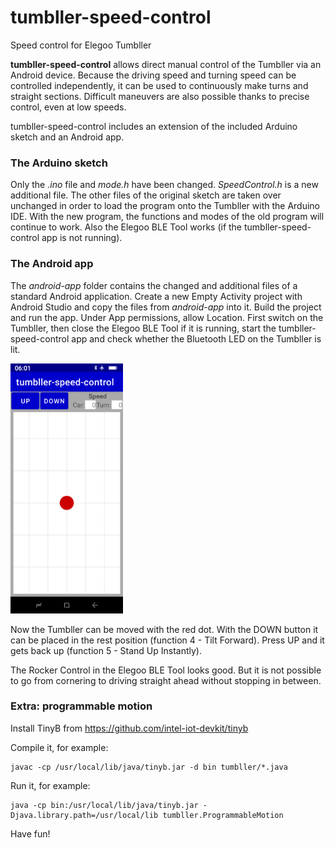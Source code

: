 # tumbller-speed-control
Speed control for Elegoo Tumbller

**tumbller-speed-control** allows direct manual control of the Tumbller via an Android device. Because the driving speed and turning speed can be controlled independently, it can be used to continuously make turns and straight sections. Difficult maneuvers are also possible thanks to precise control, even at low speeds.

tumbller-speed-control includes an extension of the included Arduino sketch and an Android app.

### The Arduino sketch
Only the *.ino* file and *mode.h* have been changed. *SpeedControl.h* is a new additional file. The other files of the original sketch are taken over unchanged in order to load the program onto the Tumbller with the Arduino IDE. With the new program, the functions and modes of the old program will continue to work. Also the Elegoo BLE Tool works (if the tumbller-speed-control app is not running).

### The Android app
The *android-app* folder contains the changed and additional files of a standard Android application. Create a new Empty Activity project with Android Studio and copy the files from *android-app* into it. Build the project and run the app. Under App permissions, allow Location. First switch on the Tumbller, then close the Elegoo BLE Tool if it is running, start the tumbller-speed-control app and check whether the Bluetooth LED on the Tumbller is lit.

<img src="android-app/screenshot.png" height="400" />

Now the Tumbller can be moved with the red dot. With the DOWN button it can be placed in the rest position (function 4 - Tilt Forward). Press UP and it gets back up (function 5 - Stand Up Instantly).

The Rocker Control in the Elegoo BLE Tool looks good. But it is not possible to go from cornering to driving straight ahead without stopping in between.

### Extra: programmable motion
Install TinyB from https://github.com/intel-iot-devkit/tinyb

Compile it, for example:
```
javac -cp /usr/local/lib/java/tinyb.jar -d bin tumbller/*.java
```
Run it, for example:
```
java -cp bin:/usr/local/lib/java/tinyb.jar -Djava.library.path=/usr/local/lib tumbller.ProgrammableMotion
```
Have fun!
